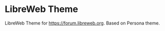 LibreWeb Theme
====================

LibreWeb Theme for https://forum.libreweb.org. Based on Persona theme.
